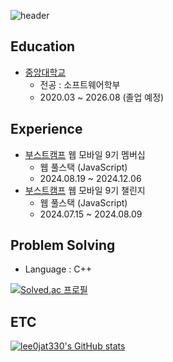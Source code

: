![header](https://capsule-render.vercel.app/api?type=venom&color=gradient&customColorList=10&height=140&section=header&text=YeongJae%20Lee&fontSize=40)

## Education

- [중앙대학교](https://www.cau.ac.kr/index.do) 
  - 전공 : 소프트웨어학부
  - 2020.03 ~ 2026.08 (졸업 예정)

## Experience
  - [부스트캠프](https://boostcamp.connect.or.kr/) 웹 모바일 9기 멤버십
    - 웹 풀스택 (JavaScript)
    - 2024.08.19 ~ 2024.12.06
  - [부스트캠프](https://boostcamp.connect.or.kr/) 웹 모바일 9기 챌린지
    - 웹 풀스택 (JavaScript)
    - 2024.07.15 ~ 2024.08.09

## Problem Solving
- Language : C++

[![Solved.ac
프로필](http://mazassumnida.wtf/api/v2/generate_badge?boj=xingxing2001)](https://solved.ac/xingxing2001)

## ETC
[![lee0jat330's GitHub stats](https://github-readme-stats.vercel.app/api?username=lee0jae330)](https://github.com/lee0jae330/github-readme-stats)
